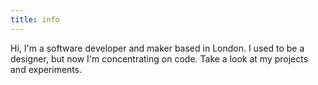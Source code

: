 ```yaml
---
title: info
---
```


Hi, I'm a software developer and maker based in London. I used to be a designer, but now I'm concentrating on code. Take a look at my projects and experiments.



